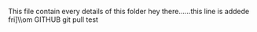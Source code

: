 This file contain every details of this folder
hey there......this line is addede fri]\\\om GITHUB
git pull test 
